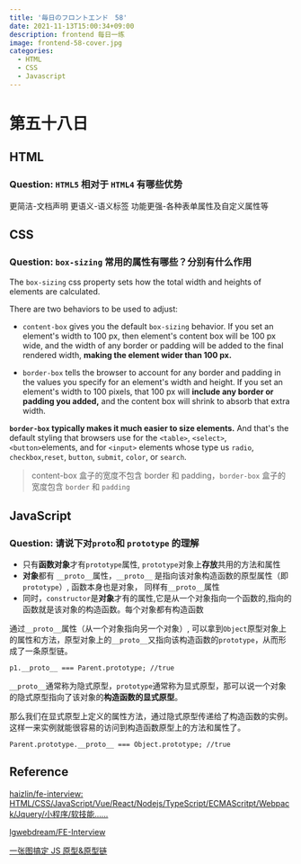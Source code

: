 ```yaml
---
title: '毎日のフロントエンド　58'
date: 2021-11-13T15:00:34+09:00
description: frontend 每日一练
image: frontend-58-cover.jpg
categories:
  - HTML
  - CSS
  - Javascript
---
```


# 第五十八日

## HTML

### **Question:** `HTML5` 相对于 `HTML4` 有哪些优势

更简洁-文档声明
更语义-语义标签
功能更强-各种表单属性及自定义属性等

## CSS

### **Question:** `box-sizing` 常用的属性有哪些？分别有什么作用

The `box-sizing` css property sets how the total width and heights of elements are calculated.

There are two behaviors to be used to adjust:

- `content-box` gives you the default `box-sizing` behavior. If you set an element's width to 100 px, then element's content box will be 100 px wide, and the width of any border or padding will be added to the final rendered width, **making the element wider than 100 px.**

- `border-box` tells the browser to account for any border and padding in the values you specify for an element's width and height. If you set an element's width to 100 pixels, that 100 px will **include any border or padding you added,** and the content box will shrink to absorb that extra width.

**`border-box` typically makes it much easier to size elements.** And that's the default styling that browsers use for the `<table>`, `<select>`, `<button>`elements, and for `<input>` elements whose type us `radio`, `checkbox`,`reset`, `button`, `submit`, `color`, or `search`.

> content-box 盒子的宽度不包含 border 和 padding，`border-box` 盒子的宽度包含 `border` 和 `padding`

## JavaScript

### **Question:** 请说下对`proto`和 `prototype` 的理解

- 只有**函数对象**才有`prototype`属性, `prototype`对象上**存放**共用的方法和属性
- **对象**都有 `__proto__`属性，`__proto__` 是指向该对象构造函数的原型属性（即`prototype`）, 函数本身也是对象， 同样有`__proto__`属性
- 同时，`constructor`是**对象**才有的属性,它是从一个对象指向一个函数的,指向的函数就是该对象的构造函数。每个对象都有构造函数

通过`__proto__`属性（从一个对象指向另一个对象）, 可以拿到`Object`原型对象上的属性和方法，原型对象上的`__proto__`又指向该构造函数的`prototype`，从而形成了一条原型链。

`p1.__proto__ === Parent.prototype; //true`

`__proto__`通常称为隐式原型，`prototype`通常称为显式原型，那可以说一个对象的隐式原型指向了该对象的**构造函数的显式原型**。

那么我们在显式原型上定义的属性方法，通过隐式原型传递给了构造函数的实例。这样一来实例就能很容易的访问到构造函数原型上的方法和属性了。

`Parent.prototype.__proto__ === Object.prototype; //true`

## Reference

[haizlin/fe-interview: HTML/CSS/JavaScript/Vue/React/Nodejs/TypeScript/ECMAScritpt/Webpack/Jquery/小程序/软技能……](https://github.com/haizlin/fe-interview)

[lgwebdream/FE-Interview ](https://github.com/lgwebdream/FE-Interview)

[一张图搞定 JS 原型&原型链](https://segmentfault.com/a/1190000021232132)
